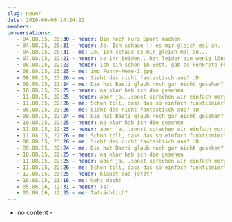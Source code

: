 ```yaml
---
slug: neuer
date: 2016-06-06 14:24:22
members:
conversations:
   - 04.08.15, 20:30 - neuer: Bin noch kurz Sport machen.
   - 04.08.15, 20:31 - neuer: Jo. Ich schaue :) es mir gleich mal an...
   - 04.08.15, 20:31 - me: Jo. Ich schaue es mir gleich mal an...
   - 07.08.15, 22:21 - neuer: so ihr beiden...hat leider ein wenig länger gedauert...habt ihr noch zeit?
   - 08.08.15, 22:23 - ‪neuer: Ich bin schon im Bett, gab es konkrete Fragen zu der Mail?
   - 08.08.15, 23:25 - me: img Funny-Meme-3.jpg
   - 08.08.15, 23:26 - me: Sieht das nicht fantastisch aus? :D
   - 09.08.15, 22:24 - me: Die hat Basti glaub noch gar nicht gesehen? Lass uns das morgen kurz besprechen, Basti, und Dann melden Wir uns wieder bei dir.... Oder?
   - 10.08.15, 22:25 - neuer: na klar hab ich die gesehen
   - 11.08.15, 22:25 - neuer: aber ja...sonst sprechen wir einfach morgen
   - 11.08.15, 22:26 - me: Schon toll, dass das so einfach funktioniert hat.
   - 08.08.15, 23:26 - me: Sieht das nicht fantastisch aus? :D
   - 09.08.15, 22:24 - me: Die hat Basti glaub noch gar nicht gesehen? Lass uns das morgen kurz besprechen, Basti, und Dann melden Wir uns wieder bei dir.... Oder?
   - 10.08.15, 22:25 - neuer: na klar hab ich die gesehen
   - 11.08.15, 22:25 - neuer: aber ja...sonst sprechen wir einfach morgen
   - 11.08.15, 22:26 - me: Schon toll, dass das so einfach funktioniert hat.
   - 08.08.15, 23:26 - me: Sieht das nicht fantastisch aus? :D
   - 09.08.15, 22:24 - me: Die hat Basti glaub noch gar nicht gesehen? Lass uns das morgen kurz besprechen, Basti, und Dann melden Wir uns wieder bei dir.... Oder?
   - 10.08.15, 22:25 - neuer: na klar hab ich die gesehen
   - 11.08.15, 22:25 - neuer: aber ja...sonst sprechen wir einfach morgen
   - 11.08.15, 22:26 - me: Schon toll, dass das so einfach funktioniert hat.
   - 12.08.15, 23:25 - neuer: Klappt das jetzt?
   - 16.08.15, 21:16 - me: Geht doch!
   - 05.06.16, 12:31 - neuer: Ja?
   - 05.06.16, 12:35 - me: Tatsächlich?
---
```


- no content - 